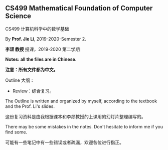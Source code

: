 ## CS499 Mathematical Foundation of Computer Science

CS499 计算机科学中的数学基础

By **Prof. Jie Li**, 2019-2020-Semester 2.

**李颉 教授** 授课，2019-2020 第二学期

**Notes: all the files are in Chinese.**

**注意：所有文件都为中文。** 

Outline 大纲：

- Review：综合复习。

The Outline is written and organized by myself, according to the textbook and the Prof. Li's slides.

这份复习资料是由我根据课本和李颉教授的上课用的幻灯片整理编写的。

There may be some mistakes in the notes. Don't hesitate to inform me if you find some.

可能有一些笔记中有一些错误或者疏漏，欢迎各位进行指正。

